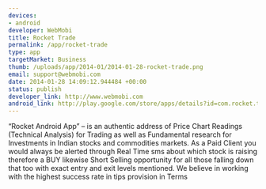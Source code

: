 ```yaml
--- 
devices: 
- android
developer: WebMobi
title: Rocket Trade
permalink: /app/rocket-trade
type: app
targetMarket: Business
thumb: /uploads/app/2014-01/2014-01-28-rocket-trade.png
email: support@webmobi.com
date: 2014-01-28 14:09:12.944484 +00:00
status: publish
developer_link: http://www.webmobi.com
android_link: http://play.google.com/store/apps/details?id=com.rocket.trade
---
```


“Rocket Android App” – is an authentic address of Price Chart Readings (Technical Analysis) for Trading as well as Fundamental research for Investments in Indian stocks and commodities markets.
As a Paid Client you would always be alerted through Real Time sms about which stock is raising therefore a BUY likewise Short Selling opportunity for all those falling down that too with exact entry and exit levels mentioned.
We believe in working with the highest success rate in tips provision in Terms 
